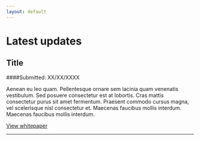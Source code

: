 ```yaml
---
layout: default
---
```


# Latest updates

## Title
####Submitted: XX/XX/XXXX

Aenean eu leo quam. Pellentesque ornare sem lacinia quam venenatis vestibulum. Sed posuere consectetur est at lobortis. Cras mattis consectetur purus sit amet fermentum. Praesent commodo cursus magna, vel scelerisque nisl consectetur et. Maecenas faucibus mollis interdum. Maecenas faucibus mollis interdum.

[View whitepaper](#)

---



